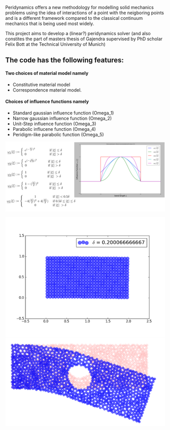 Peridynamics offers a new methodology for modelling solid mechanics problems using the idea of interactions of a point with the neigboring points and is a different framework compared to the classical continuum mechanics that is being used most widely. 

This project aims to develop a (linear?) peridynamics solver (and also constites the part of masters thesis of Gajendra supervised by PhD scholar Felix Bott at the Technical University of Munich)

## The code has the following features:

#### Two choices of material model namely 
* Constitutive material model 
* Correspondence material model.

#### Choices of influence functions namely 
* Standard gaussian influence function (Omega_1)
* Narrow gaussian influence function (Omega_2)
* Unit-Step influence function (Omega_3)
* Parabolic influcene function (Omega_4)
* Peridigm-like parabolic function (Omega_5)

![](influenceFunctions.png)

![](explicitFracture.gif)
![](2DBending.png)
